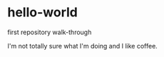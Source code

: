 # hello-world
first repository walk-through 

I'm not totally sure what I'm doing and I like coffee. 
